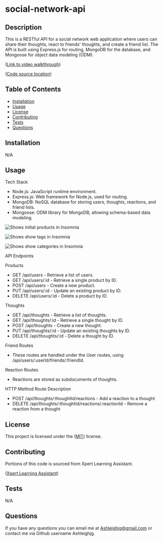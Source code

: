 # social-network-api

## Description

This is a RESTful API for a social network web application where users can share their thoughts, react to friends' thoughts, and create a friend list. The API is built using Express.js for routing, MongoDB for the database, and Mongoose for object data modeling (ODM).

([Link to video walkthrough](https://drive.google.com/file/d/....))

([Code source location](https://github.com/Ashleighjg/social-network-api))



## Table of Contents

- [Installation](#installation)
- [Usage](#usage)
- [License](#license)
- [Contributing](#contributing)
- [Tests](#tests)
- [Questions](#questions)

## Installation

N/A

## Usage


Tech Stack
- Node.js: JavaScript runtime environment.
- Express.js: Web framework for Node.js, used for routing.
- MongoDB: NoSQL database for storing users, thoughts, reactions, and friend lists.
- Mongoose: ODM library for MongoDB, allowing schema-based data modeling.



![Shows initial products in Insomnia](./Pictures/products.JPG)

![Shows show tags in Insomnia](./Pictures/tags.JPG)

![Shows show categories in Insomnia](./Pictures/categories.JPG)


API Endpoints

Products

- GET /api/users - Retrieve a list of users.
- GET /api/users/:id - Retrieve a single product by ID.
- POST /api/users - Create a new product.
- PUT /api/users/:id - Update an existing product by ID.
- DELETE /api/users/:id - Delete a product by ID.

Thoughts

- GET /api/thoughts - Retrieve a list of thoughts.
- GET /api/thoughts/:id - Retrieve a single thought by ID.
- POST /api/thoughts - Create a new thought.
- PUT /api/thoughts/:id - Update an existing thoughts by ID.
- DELETE /api/thoughts/:id - Delete a thought by ID.

Friend Routes
- These routes are handled under the User routes, using /api/users/:userId/friends/:friendId.

Reaction Routes
- Reactions are stored as subdocuments of thoughts.

HTTP Method	Route	Description
- POST	/api/thoughts/:thoughtId/reactions - Add a reaction to a thought
- DELETE	/api/thoughts/:thoughtId/reactions/:reactionId	- Remove a reaction from a thought



## License

This project is licensed under the ([MIT](https://opensource.org/licenses/MIT)) license.

## Contributing


Portions of this code is sourced from Xpert Learning Assistant.

([Xpert Learning Assistant](https://bootcampspot.instructure.com/courses/6022/external_tools/313))

## Tests

N/A

## Questions

If you have any questions you can email me at Ashleighjg@gmail.com or contact me via Github username Ashleighjg.
